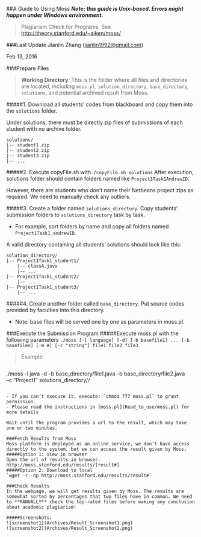 ##A Guide to Using Moss
**_Note: this guide is Unix-based. Errors might happen under Windows environment._**
>Plagiarism Check for Programs. See http://theory.stanford.edu/~aiken/moss/

###Last Update
Jianlin Zhang (jianlin1992@gmail.com)

Feb 13, 2016

###Prepare Files

>**Working Directory**:
This is the folder where all files and directories are located, including `moss.pl`, `solution_directory`, `base_directory`, `solutions`, and potential archived result from Moss.

#####1. Download all students’ codes from blackboard and copy them into the `solutions` folder.

Under solutions, there must be directly zip files of submissions of each student with no archive folder.
```
solutions/
|-- student1.zip
|-- student2.zip
|-- student3.zip
|-- ...
```

#####2. Execute copyFile.sh with`./copyFile.sh solutions`
After execution, solutions folder should contain folders named like `Project1Task1AndrewID`. 

However, there are students who don’t name their Netbeans project zips as required. We need to manually check any outliers.

#####3. Create a folder named `solutions_directory`.
Copy students’ submission folders to `solutions_directory` task by task. 
- For example, sort folders by name and copy all folders named `Project1Task1_andrewID`.

A valid directory containing all students’ solutions should look like this:
```
solution_directory/
|-- Project1Task1_student1/
    |-- classA.java
    |-- ...
|-- Project1Task1_student2/
    |-- ...
|-- Project1Task1_student3/
    |-- ...
```
#####4. Create another folder called `base_directory`.
Put source codes provided by faculties into this directory.
- Note: base files will be served one by one as parameters in moss.pl.

###Execute the Submission Program
#####Execute moss.pl with the following parameters
`./moss [-l language] [-d] [-b basefile1] ... [-b basefilen] [-m #] [-c "string"] file1 file2 file3`

>Example:
>```
./moss -l java -d –b base_directory/file1.java –b base_directory/file2.java \
                  –c “Project1” solutions_directory/*/*
```

- If you can’t execute it, execute: `chmod 777 moss.pl` to grant permission. 
- Please read the instructions in [moss.pl](Read_to_use/moss.pl) for more details

Wait until the program provides a url to the result, which may take one or two minutes.

###Fetch Results from Moss
Moss platform is deployed as an online service, we don’t have access directly to the system, but we can access the result given by Moss.
#####Option 1: View in browser
Open the url of results in browser. http://moss.stanford.edu/results/[result#]
#####Option 2: Download to local
`wget -r -np http://moss.stanford.edu/results/result#`

###Check Results
In the webpage, we will get results given by Moss. The results are somewhat sorted by percentages that two files have in common. We need to **MANUALLY** check the top-rated files before making any conclusion about academic plagiarism!

#####Screenshots:
![screenshot1](Archives/Result_Screenshot1.png)
![screenshot2](Archives/Result_Screenshot2.png)





